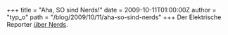 +++
title = "Aha, SO sind Nerds!"
date = 2009-10-11T01:00:00Z
author = "typ_o"
path = "/blog/2009/10/11/aha-so-sind-nerds"
+++
Der Elektrische Reporter [über
Nerds](http://www.elektrischer-reporter.de/elr/video/115/).
